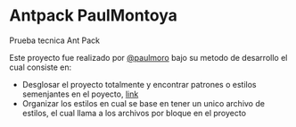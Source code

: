 # Antpack PaulMontoya
Prueba tecnica Ant Pack


Este proyecto fue realizado por [@paulmoro](https://www.linkedin.com/in/paulmoro/) bajo su metodo de desarrollo el cual consiste en:

- Desglosar el proyecto totalmente y encontrar patrones o estilos semenjantes en el poyecto, [link](https://whimsical.com/antpack-9YZYHmY6M3Yh5zTkpM3SBB)
- Organizar los estilos en cual se base en tener un unico archivo de estilos, el cual llama a los archivos por bloque en el proyecto
